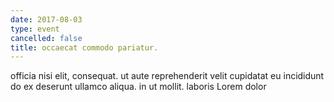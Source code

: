 ```yaml
---
date: 2017-08-03
type: event
cancelled: false
title: occaecat commodo pariatur.
---
```

officia nisi elit, consequat. ut aute reprehenderit velit cupidatat eu incididunt do ex deserunt ullamco aliqua. in ut mollit. laboris Lorem dolor